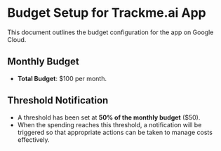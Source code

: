 # Budget Setup for Trackme.ai App

This document outlines the budget configuration for the app on Google Cloud.

## Monthly Budget
- **Total Budget**: $100 per month.

## Threshold Notification
- A threshold has been set at **50% of the monthly budget** ($50). 
- When the spending reaches this threshold, a notification will be triggered so that appropriate actions can be taken to manage costs effectively.
